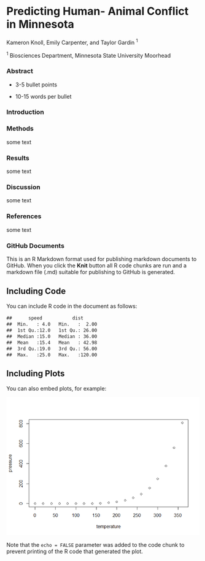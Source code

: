 
# Predicting Human- Animal Conflict in Minnesota

Kameron Knoll, Emily Carpenter, and Taylor Gardin <sup>1</sup>

<sup>1</sup> Biosciences Department, Minnesota State University Moorhead

### Abstract

-   3-5 bullet points

-   10-15 words per bullet

### **Introduction**

### **Methods**

some text

### **Results**

some text

### **Discussion**

some text

### **References**

some text

### GitHub Documents

This is an R Markdown format used for publishing markdown documents to
GitHub. When you click the **Knit** button all R code chunks are run and
a markdown file (.md) suitable for publishing to GitHub is generated.

## Including Code

You can include R code in the document as follows:

    ##      speed           dist       
    ##  Min.   : 4.0   Min.   :  2.00  
    ##  1st Qu.:12.0   1st Qu.: 26.00  
    ##  Median :15.0   Median : 36.00  
    ##  Mean   :15.4   Mean   : 42.98  
    ##  3rd Qu.:19.0   3rd Qu.: 56.00  
    ##  Max.   :25.0   Max.   :120.00

## Including Plots

You can also embed plots, for example:

![](Taylor-poster_files/figure-gfm/pressure-1.png)<!-- -->

Note that the `echo = FALSE` parameter was added to the code chunk to
prevent printing of the R code that generated the plot.
